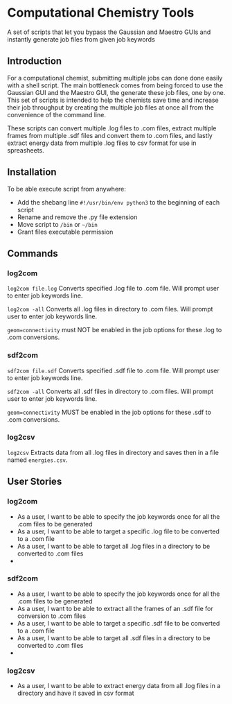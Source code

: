 # Computational Chemistry Tools

A set of scripts that let you bypass the Gaussian and Maestro GUIs and instantly generate job files from given job keywords

## Introduction

For a computational chemist, submitting multiple jobs can done done easily with a shell script. The main bottleneck comes from being forced to use the Gaussian GUI and the Maestro GUI, the generate these job files, one by one. This set of scripts is intended to help the chemists save time and increase their job throughput by creating the multiple job files at once all from the convenience of the command line.

These scripts can convert multiple .log files to .com files, extract multiple frames from multiple .sdf files and convert them to .com files, and lastly extract energy data from multiple .log files to csv format for use in spreasheets. 

## Installation

To be able execute script from anywhere:
 - Add the shebang line `#!/usr/bin/env python3` to the beginning of each script
 - Rename and remove the .py file extension
 - Move script to `/bin` or `~/bin`
 - Grant files executable permission

## Commands

### log2com
`log2com file.log` Converts specified .log file to .com file. Will prompt user to enter job keywords line.

`log2com -all` Converts all .log files in directory to .com files. Will prompt user to enter job keywords line.

`geom=connectivity` must NOT be enabled in the job options for these .log to .com conversions.

### sdf2com
`sdf2com file.sdf` Converts specified .sdf file to .com file. Will prompt user to enter job keywords line.

`sdf2com -all` Converts all .sdf files in directory to .com files. Will prompt user to enter job keywords line.

`geom=connectivity` MUST be enabled in the job options for these .sdf to .com conversions.

### log2csv
`log2csv` Extracts data from all .log files in directory and saves then in a file named `energies.csv`.

## User Stories
### log2com
- As a user, I want to be able to specify the job keywords once for all the .com files to be generated
- As a user, I want to be able to target a specific .log file to be converted to a .com file
- As a user, I want to be able to target all .log files in a directory to be converted to .com files
- 
### sdf2com
- As a user, I want to be able to specify the job keywords once for all the .com files to be generated
- As a user, I want to be able to extract all the frames of an .sdf file for conversion to .com files
- As a user, I want to be able to target a specific .sdf file to be converted to a .com file
- As a user, I want to be able to target all .sdf files in a directory to be converted to .com files
- 
### log2csv
- As a user, I want to be able to extract energy data from all .log files in a directory and have it saved in csv format
